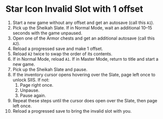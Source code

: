 # Star Icon Invalid Slot with 1 offset

1. Start a new game without any offset and get an autosave (call this `A1`).
1. Pick up the Sheikah Slate. If in Normal Mode, wait an additional 10–15 seconds with the game unpaused.
1. Open one of the Armor chests and get an additional autosave (call this `A2`).
1. Reload a progressed save and make 1 offset.
1. Reload `A2` twice to swap the order of its contents.
1. If in Normal Mode, reload `A1`. If in Master Mode, return to title and start a new game.
1. Pick up the Sheikah Slate and pause.
1. If the inventory cursor opens hovering over the Slate, page left once to unlock SIIS. If not:
    1. Page right once.
    1. Unpause.
    1. Pause again.
1. Repeat these steps until the cursor does open over the Slate, then page left once.
1. Reload a progressed save to bring the invalid slot with you.
